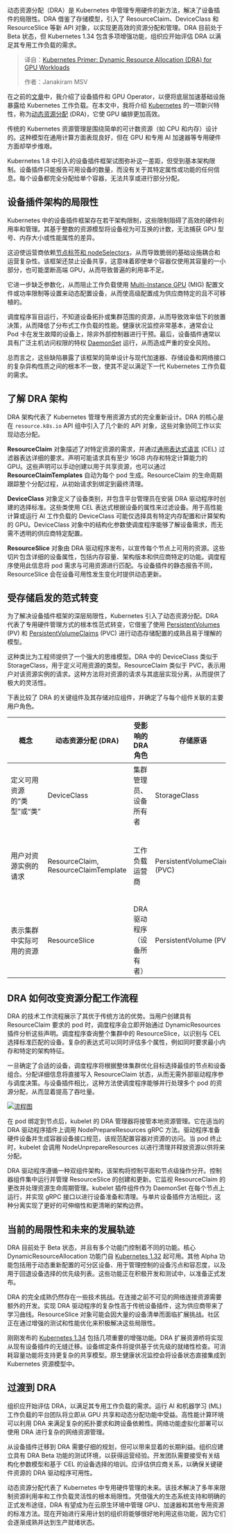 
<!--
title: Kubernetes GPU工作负载动态资源分配入门
cover: https://cdn.thenewstack.io/media/2025/09/d6d2174b-allison-saeng-euicc33jzkk-unsplash.jpg
summary: 动态资源分配（DRA）是 Kubernetes 中管理专用硬件的新方法，解决了设备插件的局限性。DRA 借鉴了存储模型，引入了 ResourceClaim、DeviceClass 和 ResourceSlice 等新 API 对象，以实现更高效的资源分配和管理。DRA 目前处于 Beta 状态，但 Kubernetes 1.34 包含多项增强功能，组织应开始评估 DRA 以满足其专用工作负载的需求。
-->

动态资源分配（DRA）是 Kubernetes 中管理专用硬件的新方法，解决了设备插件的局限性。DRA 借鉴了存储模型，引入了 ResourceClaim、DeviceClass 和 ResourceSlice 等新 API 对象，以实现更高效的资源分配和管理。DRA 目前处于 Beta 状态，但 Kubernetes 1.34 包含多项增强功能，组织应开始评估 DRA 以满足其专用工作负载的需求。

> 译自：[Kubernetes Primer: Dynamic Resource Allocation (DRA) for GPU Workloads](https://thenewstack.io/kubernetes-primer-dynamic-resource-allocation-dra-for-gpu-workloads/)
> 
> 作者：Janakiram MSV

在之前的[文章](https://thenewstack.io/gpu-orchestration-in-kubernetes-device-plugin-or-gpu-operator/)中，我介绍了设备插件和 GPU Operator，以便将底层加速基础设施暴露给 Kubernetes 工作负载。在本文中，我将介绍 [Kubernetes](https://thenewstack.io/kubernetes/) 的一项新兴特性，称为[动态资源分配](https://kubernetes.io/docs/concepts/scheduling-eviction/dynamic-resource-allocation/) (DRA)，它使 GPU 编排更加高效。

传统的 Kubernetes 资源管理是围绕简单的可计数资源（如 CPU 和内存）设计的。这种模型在通用计算方面表现良好，但在 GPU 和专用 AI 加速器等专用硬件方面却举步维艰。

Kubernetes 1.8 中引入的设备插件框架试图弥补这一差距，但受到基本架构限制。设备插件只能报告可用设备的数量，而没有关于其特定属性或功能的任何信息。每个设备都完全分配给单个容器，无法共享或进行部分分配。

## 设备插件架构的局限性

Kubernetes 中的设备插件框架存在若干架构限制，这些限制阻碍了高效的硬件利用率和管理。其基于整数的资源模型将设备视为可互换的计数，无法捕获 GPU 型号、内存大小或性能属性的差异。

这迫使运营商依赖[节点标签和 nodeSelectors](https://kubernetes.io/docs/tasks/configure-pod-container/assign-pods-nodes/)，从而导致脆弱的基础设施耦合和运营复杂性。该框架还禁止设备共享，这意味着即使单个容器仅使用其容量的一小部分，也可能垄断高端 GPU，从而导致普遍的利用率不足。

它进一步缺乏参数化，从而阻止工作负载使用 [Multi-Instance GPU](https://www.nvidia.com/en-in/technologies/multi-instance-gpu/) (MIG) 配置文件或功率限制等设置来动态配置设备，从而使高级配置成为供应商特定的且不可移植的。

调度程序盲目运行，不知道设备拓扑或集群范围的资源，从而导致效率低下的放置决策，从而降低了分布式工作负载的性能。健康状况监控非常基本，通常会让 Pod 卡在发生故障的设备上，除非外部控制器进行干预。最后，设备插件通常以具有广泛主机访问权限的特权 [DaemonSet](https://kubernetes.io/docs/concepts/workloads/controllers/daemonset/) 运行，从而造成严重的安全风险。

总而言之，这些缺陷暴露了该框架的简单设计与现代加速器、存储设备和网络接口的复杂异构性质之间的根本不一致，使其不足以满足下一代 Kubernetes 工作负载的需求。

## 了解 DRA 架构

DRA 架构代表了 Kubernetes 管理专用资源方式的完全重新设计。DRA 的核心是在 `resource.k8s.io` API 组中引入了几个新的 API 对象，这些对象协同工作以实现动态分配。

**ResourceClaim** 对象描述了对特定资源的需求，并通过[通用表达式语言](https://cel.dev/) (CEL) 过滤器表达详细的要求。声明可能请求具有至少 16GB 内存和特定计算能力的 GPU。这些声明可以手动创建以用于共享资源，也可以通过 **ResourceClaimTemplates** 自动为每个 pod 生成。ResourceClaim 的生命周期跟踪整个分配过程，从初始请求到绑定到最终清理。

**DeviceClass** 对象定义了设备类别，并包含平台管理员在安装 DRA 驱动程序时创建的选择标准。这些类使用 CEL 表达式根据设备的属性来过滤设备。用于高性能计算或运行 AI 工作负载的 DeviceClass 可能仅选择具有特定内存配置和计算架构的 GPU。DeviceClass 对象中的结构化参数使调度程序能够了解设备需求，而无需不透明的供应商特定配置。

**ResourceSlice** 对象由 DRA 驱动程序发布，以宣传每个节点上可用的资源。这些切片包含详细的设备属性，包括内存容量、架构版本和供应商特定的功能。调度程序使用此信息将 pod 需求与可用资源进行匹配。与设备插件的静态报告不同，ResourceSlice 会在设备可用性发生变化时提供动态更新。

## 受存储启发的范式转变

为了解决设备插件框架的深层局限性，Kubernetes 引入了动态资源分配。DRA 代表了专用硬件管理方式的根本性范式转变，它借鉴了使用 [PersistentVolumes](https://kubernetes.io/docs/concepts/storage/persistent-volumes/) (PV) 和 [PersistentVolumeClaims](https://kubernetes.io/docs/concepts/storage/persistent-volumes/) (PVC) 进行动态存储配置的成熟且易于理解的模型。

这种类比为工程师提供了一个强大的思维模型。DRA 中的 DeviceClass 类似于 StorageClass，用于定义可用资源的类型。ResourceClaim 类似于 PVC，表示用户对该资源实例的请求。这种方法将对资源的请求与其底层实现分离，从而提供了极大的灵活性。

下表比较了 DRA 的关键组件及其存储对应组件，并确定了与每个组件关联的主要用户角色。

| 概念 | 动态资源分配 (DRA) | 受影响的 DRA 角色 | 存储原语 | 受影响的存储角色 |
| --- | --- | --- | --- | --- |
| 定义可用资源的“类型”或“类” | DeviceClass | 集群管理员、设备所有者 | StorageClass | 集群管理员、存储专家 |
| 用户对资源实例的请求 | ResourceClaim, ResourceClaimTemplate | 工作负载运营商 | PersistentVolumeClaim (PVC) | 开发人员、工作负载运营商 |
| 表示集群中实际可用的资源 | ResourceSlice | DRA 驱动程序（设备所有者） | PersistentVolume (PV) | 集群管理员、存储专家 |

## DRA 如何改变资源分配工作流程

DRA 的技术工作流程展示了其优于传统方法的优势。当用户创建具有 ResourceClaim 要求的 pod 时，调度程序会立即开始通过 DynamicResources 插件分析这些声明。调度程序查询整个集群中的 ResourceSlice，以识别与 CEL 选择标准匹配的设备。复杂的表达式可以同时评估多个属性，例如同时要求最小内存和特定的架构特征。

一旦确定了合适的设备，调度程序将根据整体集群优化目标选择最佳的节点和设备组合。分配详细信息将直接写入 ResourceClaim 状态，从而无需外部驱动程序参与调度决策。与设备插件相比，这种方法使调度程序能够并行处理多个 pod 的资源分配，从而显着提高了吞吐量。

[![流程图](https://cdn.thenewstack.io/media/2025/08/5857ef9b-dra-arch-833x1024.png)](https://cdn.thenewstack.io/media/2025/08/5857ef9b-dra-arch-833x1024.png)

在 pod 绑定到节点后，kubelet 的 DRA 管理器将接管本地资源管理。它在适当的 DRA 驱动程序插件上调用 NodePrepareResources gRPC 方法。驱动程序准备硬件设备并生成容器设备接口规范，该规范配置容器对资源的访问。当 pod 终止时，kubelet 会调用 NodeUnprepareResources 以进行清理并释放资源以供将来分配。

DRA 驱动程序遵循一种双组件架构，该架构将控制平面和节点级操作分开。控制器组件集中运行并管理 ResourceSlice 的创建和更新。它监视 ResourceClaim 的更改并处理资源生命周期管理。kubelet 插件组件作为 DaemonSet 在每个节点上运行，并实现 gRPC 接口以进行设备准备和清理。与单片设备插件方法相比，这种分离实现了更好的可伸缩性和更清晰的架构边界。

## 当前的局限性和未来的发展轨迹

DRA 目前处于 Beta 状态，并且有多个功能门控制着不同的功能。核心 DynamicResourceAllocation 功能门自 [Kubernetes 1.32](https://thenewstack.io/kubernetes-1-32-aces-api-conformance-testing/) 起可用。其他 Alpha 功能包括用于动态重新配置的可分区设备、用于管理控制的设备污点和容忍度，以及用于回退设备选择的优先级列表。这些功能正在积极开发和测试中，以准备正式发布。

DRA 的完全成熟仍然存在一些技术挑战。在连接之前不可见的网络连接资源需要额外的开发。实现 DRA 驱动程序的复杂性高于传统设备插件，这为供应商带来了学习曲线。ResourceSlice 对象可能会因大量的设备清单而面临扩展挑战。社区正在通过增强的测试和性能优化来积极解决这些局限性。

刚刚发布的 [Kubernetes 1.34](https://kubernetes.io/blog/2025/07/28/kubernetes-v1-34-sneak-peek/) 包括几项重要的增强功能。DRA 扩展资源桥将实现从现有设备插件的无缝迁移。设备绑定条件将提供基于优先级的就绪性检查。可消耗容量功能将支持更复杂的共享模型。原生健康状况监控会将设备状态直接集成到 Kubernetes 资源模型中。

## 过渡到 DRA

组织应开始评估 DRA，以满足其专用工作负载的需求。运行 AI 和机器学习 (ML) 工作负载的平台团队将立即从 GPU 共享和动态分配功能中受益。高性能计算环境可以利用 DRA 来满足复杂的拓扑要求和跨设备依赖性。网络功能虚拟化部署可以使用 DRA 进行复杂的网络资源管理。

从设备插件迁移到 DRA 需要仔细的规划，但可以带来显着的长期利益。组织应建立具有 DRA Beta 功能的测试环境，以获得运营经验。开发团队需要接受有关结构化参数模型和基于 CEL 的设备选择的培训。应评估供应商关系，以确保关键硬件资源的 DRA 驱动程序可用性。

动态资源分配代表了 Kubernetes 中专用硬件管理的未来。该技术解决了多年来限制资源利用率和工作负载灵活性的根本局限性。凭借强大的生态系统支持和明确的正式发布途径，DRA 有望成为在云原生环境中管理 GPU、加速器和其他专用资源的标准方法。现在开始进行采用计划的组织将能够很好地利用这些功能，因为它们会逐渐成熟并达到生产就绪状态。
